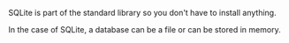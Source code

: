 SQLite is part of the standard library so you don't have to install anything.

In the case of SQLite, a database can be a file or can be stored in memory.